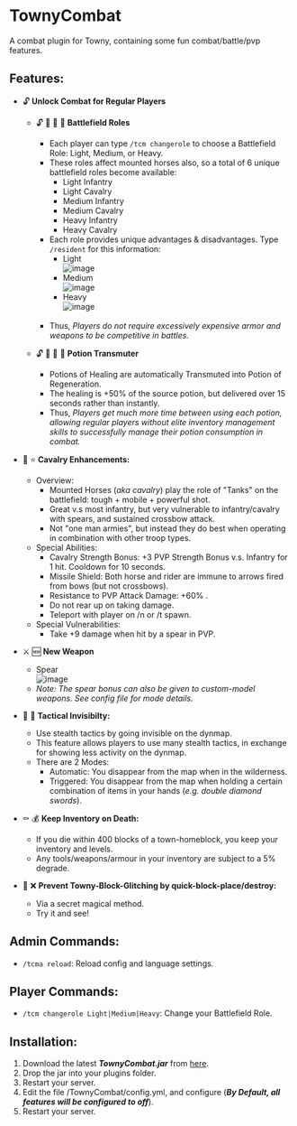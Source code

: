# TownyCombat
A combat plugin for Towny, containing some fun combat/battle/pvp features.

## Features:
- :unlock: **Unlock Combat for Regular Players**

  - :unlock: :guard: :guard: :guard: **Battlefield Roles**
    - Each player can type ```/tcm changerole``` to choose a Battlefield Role: Light, Medium, or Heavy.
    - These roles affect mounted horses also, so a total of 6 unique battlefield roles become available:
      - Light Infantry
      - Light Cavalry
      - Medium Infantry
      - Medium Cavalry
      - Heavy Infantry
      - Heavy Cavalry
    - Each role provides unique advantages & disadvantages. Type ```/resident``` for this information:
      - Light<br>
        ![image](https://user-images.githubusercontent.com/50219223/236868982-c487212a-3fec-4ebe-8142-ed99a74594a3.png)
      - Medium<br>
        ![image](https://user-images.githubusercontent.com/50219223/236868670-5203f17d-3e86-4b30-8f19-f93e57a9353e.png)
      - Heavy<br>
        ![image](https://user-images.githubusercontent.com/50219223/236869479-bb776a21-34de-4626-911a-b9c462207cfc.png)    
      <br>
    - Thus, *Players do not require excessively expensive armor and weapons to be competitive in battles.*
  
  - :unlock: :sparkling_heart: :sparkling_heart: :sparkling_heart:  **Potion Transmuter**
    - Potions of Healing are automatically Transmuted into Potion of Regeneration.
    - The healing is +50% of the source potion, but delivered over 15 seconds rather than instantly.
    - Thus, *Players get much more time between using each potion, allowing regular players without elite inventory management skills to successfully manage their potion consumption in combat.*

- :horse: :star: **Cavalry Enhancements:**
  - Overview:
    - Mounted Horses (*aka cavalry*) play the role of "Tanks" on the battlefield: tough + mobile + powerful shot. 
    - Great v.s most infantry, but very vulnerable to infantry/cavalry with spears, and sustained crossbow attack.
    - Not "one man armies", but instead they do best when operating in combination with other troop types.
  - Special Abilities:
    - Cavalry Strength Bonus: +3 PVP Strength Bonus v.s. Infantry for 1 hit. Cooldown for 10 seconds.
    - Missile Shield: Both horse and rider are immune to arrows fired from bows (but not crossbows).
    - Resistance to PVP Attack Damage: +60% .
    - Do not rear up on taking damage.
    - Teleport with player on /n or /t spawn.
  - Special Vulnerabilities:
    - Take +9 damage when hit by a spear in PVP.

- :crossed_swords: :new: **New Weapon**
  - Spear<br>
    ![image](https://user-images.githubusercontent.com/50219223/236872422-90922285-a49e-497a-9528-97a4581ca6db.png)    
  - *Note: The spear bonus can also be given to custom-model weapons. See config file for mode details.*
- :bust_in_silhouette: :footprints: **Tactical Invisibilty:**
  - Use stealth tactics by going invisible on the dynmap.
  - This feature allows players to use many stealth tactics, in exchange for showing less activity on the dynmap.
  - There are 2 Modes:
    - Automatic: You disappear from the map when in the wilderness.
    - Triggered: You disappear from the map when holding a certain combination of items in your hands (*e.g. double diamond swords*).  

- :coffin: :moneybag: **Keep Inventory on Death:**
  - If you die within 400 blocks of a town-homeblock, you keep your inventory and levels.
  - Any tools/weapons/armour in your inventory are subject to a 5% degrade.

- :snake: :x: **Prevent Towny-Block-Glitching by quick-block-place/destroy:**
  - Via a secret magical method.
  - Try it and see!

## Admin Commands:
- ```/tcma reload```: Reload config and language settings.

## Player Commands:
- ```/tcm changerole Light|Medium|Heavy```: Change your Battlefield Role.
 
## Installation:
1. Download the latest ***TownyCombat.jar*** from [here](https://github.com/TownyAdvanced/TownyCombat/releases).
2. Drop the jar into your plugins folder.
3. Restart your server.
4. Edit the file /TownyCombat/config.yml, and configure (***By Default, all features will be configured to off***).
5. Restart your server.

